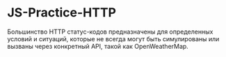 # JS-Practice-HTTP
Большинство HTTP статус-кодов предназначены для определенных условий и ситуаций, которые не всегда могут быть симулированы или вызваны через конкретный API, такой как OpenWeatherMap. 
